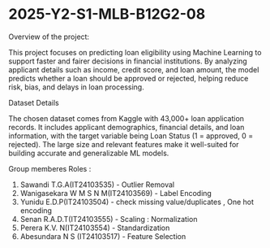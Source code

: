 # 2025-Y2-S1-MLB-B12G2-08


 Overview of the project:

 This project focuses on predicting loan eligibility using Machine Learning to support faster and fairer decisions in financial institutions. By analyzing applicant details such as income, credit score, and loan amount, the model predicts whether a loan should be approved or rejected, helping reduce risk, bias, and delays in loan processing.

 Dataset Details

The chosen dataset comes from Kaggle with 43,000+ loan application records. It includes applicant demographics, financial details, and loan information, with the target variable being Loan Status (1 = approved, 0 = rejected). The large size and relevant features make it well-suited for building accurate and generalizable ML models.

Group memberes Roles :  

 1. Sawandi T.G.A(IT24103535) - Outlier Removal
 2. Wanigasekara W M S N M(IT24103569) - Label Encoding
 3. Yunidu E.D.P(IT24103504) - check missing value/duplicates , One hot encoding
 4. Senan R.A.D.T(IT24103555) - Scaling : Normalization
 5. Perera K.V. N(IT24103554) - Standardization
 6. Abesundara N S (IT24103517) - Feature Selection
